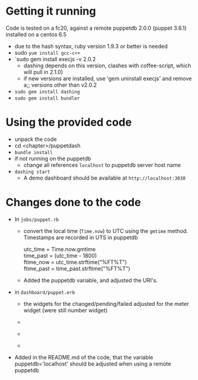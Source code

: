 Getting it running
==================

Code is tested on a fc20, against a remote puppetdb 2.0.0 (puppet 3.6.1) installed on a centos 6.5

* due to the hash syntax, ruby version 1.9.3 or better is needed
* sudo `yum install gcc-c++`
* `sudo gem install execjs -v 2.0.2
  * dashing depends on this version, clashes with coffee-script, which will pull in 2.1.0)
  * if new versions are installed, use 'gem uninstall execjs' and remove a;; versions other than v2.0.2
* `sudo gem install dashing`
* `sudo gem install bundler`

Using the provided code
=======================

* unpack the code
* cd \<chapter\>/puppetdash
* `bundle install`
* if not running on the puppetdb
  * change all references `localhost` to puppetdb server host name
* `dashing start`
  * A demo dashboard should be available at `http://localhost:3030`

Changes done to the code
========================

* In `jobs/puppet.rb`
  * convert the local time (`Time.now`) to UTC using the `gmtime` method. Timestamps are recorded in UTS in puppetdb

    utc_time = Time.now.gmtime  
    time_past = (utc_time - 1800)  
    ftime_now = utc_time.strftime("%FT%T")  
    ftime_past = time_past.strftime("%FT%T")  

  * Added the puppetdb variable, and adjusted the URI's.
* in `dashboard/puppet.erb`
  * the widgets for the changed/pending/failed  adjusted for the meter widget (were still number widget)

    <li data-row="1" data-col="1" data-sizex="1" data-sizey="1">  
      <div data-id="pupchanged" data-view="Meter" data-min="0" data-max="100" data-title="Changed" style="background-color:#96bf48"></div>  
    </li>  
    <li data-row="1" data-col="1" data-sizex="1" data-sizey="1">  
      <div data-id="puppending" data-view="Meter" data-min="0" data-max="100" data-title="Pending" ></div>  
    </li>  
    <li data-row="1" data-col="1" data-sizex="1" data-sizey="1">  
      <div data-id="pupfailed" data-view="Meter" data-min="0" data-max="100" data-title="Failed" class="status-danger"></div>  
    </li>  

* Added in the README.md of the code, that the variable puppetdb='localhost' should be adjusted when using a remote puppetdb


